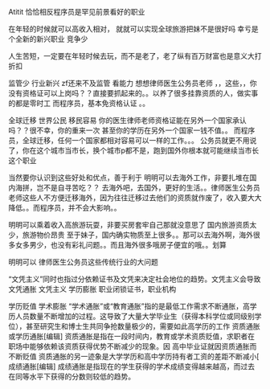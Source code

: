 Atitit 恰恰相反程序员是罕见前景看好的职业


在年轻的时候就可以高收入相对，
就就可以实现全球旅游把妹不是很好吗
幸亏是个全新的新兴职业 竞争少

人生苦短，一定要在年轻时候去玩，而不是老了，老了纵有百万财富也是意义大打折扣

监管少 行业新兴  zf还来不及监管 看能力
想想律师医生公务员老师 ，，这些，，你没有资格证可以上岗吗？？直接要抓起来的。。以养了很多挂靠资质的人，做实事的都是零时工
而程序员，基本免资格认证 。。

全球迁移 世界公民 移民容易
你的医生律师老师资格证能在另外一个国家承认吗？？很不幸，你的重来一次
甚至你的学历在另外一个国家一钱不值。。
而程序员，全球迁移，任何一个国家都相对容易可以一样的工作。。。
公务员就更不用说了，你在这个城市当市长，换个城市p都不是，跑到国外你根本就可能继续当市长这个职业
 
当然要你认识到这些好处和优点，善于利于
明明可以去海外工作，非要扎堆在国内海拼，岂不是自寻苦吃？？
去海外吧，去国外，更好的生活。。律师医生公务员老师这些人不方便迁移海外，因为往往迁移过去他们的资质就作废了，收入要大大降低。。而程序员，并不会大影响。。

明明可以乘着收入高旅游玩耍，非要买房套牢自己那就没意思了
国内旅游资质太少，旅游物价昂贵
至于妹子，国内确实物质至上很多。。那可以去海外啊，海外很多女多男少，也没有彩礼问题。。而且海外很多哦房子便宜的哦。。划算

明明可以
律师医生公务员这些传统行业的大问题

 “文凭主义”同时也指过分依赖证书及文凭来决定社会地位的趋势。文凭主义会导致文凭通胀
文凭主义 学历膨胀 
职业闭锁证书，职业机构

学历贬值
学术膨胀
 “学术通胀”或“教育通胀”指的是最低工作需求不断通胀，高学历人员数量不断增加的过程。这导致了大量大学毕业生（获得本科学位或同级别学位），甚至研究生和博士生共同争抢数量极少的，需要如此高学历的工作
资质通胀或学历通胀[编辑]
资质通胀是指在一段时间内，教育或学术资质贬值，求职者在职场中能够依赖该资质获得优势不断减少的现象。因
高中毕业证就因资质通胀而不断贬值
资质通胀的另一迹象是大学学历和高中学历持有者工资的差距不断减小[
成绩通胀[编辑]
成绩通胀是指现在的学生获得的学术成绩变得越来越高，而过去在同等水平下获得的分数则较低的趋势。


